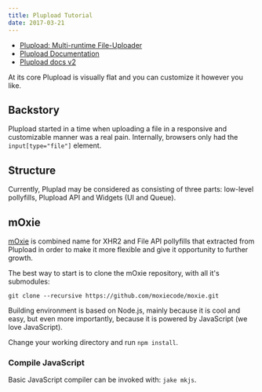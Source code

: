 ```yaml
---
title: Plupload Tutorial
date: 2017-03-21
---
```


* [Plupload: Multi-runtime File-Uploader](http://www.plupload.com/)
* [Plupload Documentation](http://www.plupload.com/docs/)
* [Plupload docs v2](http://www.plupload.com/docs/v2/Getting-Started)

At its core Plupload is visually flat and you can customize it however you like.

## Backstory

Plupload started in a time when uploading a file in a responsive and customizable manner was a real pain. Internally, browsers only had the `input[type="file"]` element.

## Structure

Currently, Pluplad may be considered as consisting of three parts: low-level pollyfills, Plupload API and Widgets (UI and Queue). 

## mOxie

[mOxie](https://github.com/moxiecode/moxie) is combined name for XHR2 and File API pollyfills that extracted from Plupload in order to make it more flexible and give it opportunity to further growth.

The best way to start is to clone the mOxie repository, with all it's submodules:

```
git clone --recursive https://github.com/moxiecode/moxie.git
```

Building environment is based on Node.js, mainly because it is cool and easy, but even more importantly, because it is powered by JavaScript (we love JavaScript).

Change your working directory and run `npm install`.

### Compile JavaScript

Basic JavaScript compiler can be invoked with: `jake mkjs`.

